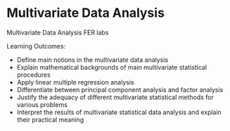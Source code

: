 # Multivariate Data Analysis

Multivariate Data Analysis FER labs

Learning Outcomes:

- Define main notions in the multivariate data analysis
- Explain mathematical backgrounds of main multivariate statistical procedures
- Apply linear multiple regression analysis
- Differentiate between principal component analysis and factor analysis
- Justify the adequacy of different multivariate statistical methods for various problems
- Interpret the results of multivariate statistical data analysis and explain their practical meaning
